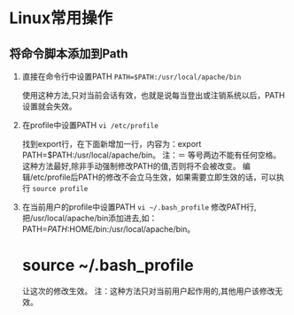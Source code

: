 # Linux常用操作

## 将命令脚本添加到Path

 1. 直接在命令行中设置PATH
     ```PATH=$PATH:/usr/local/apache/bin```

     使用这种方法,只对当前会话有效，也就是说每当登出或注销系统以后，PATH设置就会失效。 

 1. 在profile中设置PATH
    ```vi /etc/profile```

     找到export行，在下面新增加一行，内容为：export PATH=$PATH:/usr/local/apache/bin。
     注：＝ 等号两边不能有任何空格。这种方法最好,除非手动强制修改PATH的值,否则将不会被改变。
     编辑/etc/profile后PATH的修改不会立马生效，如果需要立即生效的话，可以执行
     ```source profile```

 1. 在当前用户的profile中设置PATH
     ```vi ~/.bash_profile```
     修改PATH行,把/usr/local/apache/bin添加进去,如：PATH=$PATH:$HOME/bin:/usr/local/apache/bin。
     # source ~/.bash_profile
     让这次的修改生效。
     注：这种方法只对当前用户起作用的,其他用户该修改无效。  
